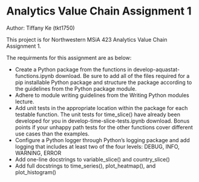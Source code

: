 # Analytics Value Chain Assignment 1

Author: Tiffany Ke (tkt1750)

This project is for Northwestern MSiA 423 Analytics Value Chain Assignment 1. 

The requirments for this assignment are as below:
 
- Create a Python package from the functions in develop-aquastat-functions.ipynb  download. Be sure to add all of the files required for a pip installable Python package and structure the package according to the guidelines from the Python package module.
- Adhere to module writing guidelines from the Writing Python modules lecture.
- Add unit tests in the appropriate location within the package for each testable function. The unit tests for time_slice() have already been developed for you in develop-time-slice-tests.ipynb  download. Bonus points if your unhappy path tests for the other functions cover different use cases than the examples.
- Configure a Python logger through Python’s logging package and add logging that includes at least two of the four levels: DEBUG, INFO, WARNING, ERROR
- Add one-line docstrings to variable_slice() and country_slice()
- Add full docstrings to time_series(), plot_heatmap(), and plot_histogram()

